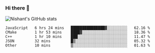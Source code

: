### Hi there 👋

<!--
**phoenixx1/phoenixx1** is a ✨ _special_ ✨ repository because its `README.md` (this file) appears on your GitHub profile.

Here are some ideas to get you started:

- 🔭 I’m currently working on ...
- 🌱 I’m currently learning ...
- 👯 I’m looking to collaborate on ...
- 🤔 I’m looking for help with ...
- 💬 Ask me about ...
- 📫 How to reach me: ...
- 😄 Pronouns: ...
- ⚡ Fun fact: ...
-->

![Nishant's GitHub stats](https://github-readme-stats.vercel.app/api?username=phoenixx1&count_private=true)   
<!--START_SECTION:waka-->
```text
JavaScript   6 hrs 24 mins   ███████████████▓░░░░░░░░░   62.16 % 
CMake        1 hr 53 mins    ████▓░░░░░░░░░░░░░░░░░░░░   18.36 % 
C++          1 hr 10 mins    ███░░░░░░░░░░░░░░░░░░░░░░   11.47 % 
JSON         32 mins         █▒░░░░░░░░░░░░░░░░░░░░░░░   05.32 % 
Other        10 mins         ▒░░░░░░░░░░░░░░░░░░░░░░░░   01.63 % 
```
<!--END_SECTION:waka-->
